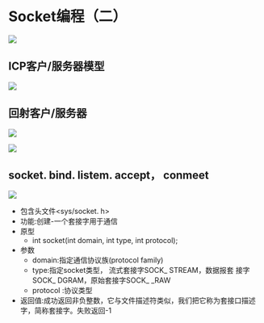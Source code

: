 # Socket编程（二）

![](https://i.loli.net/2020/05/01/gDofHS6PU5FkCmI.png)

## ICP客户/服务器模型

![](https://i.loli.net/2020/05/01/k5OEuLPTQxtogi2.png)



## 回射客户/服务器

![](https://i.loli.net/2020/05/01/98WxOLh1GBUJM6T.png)

![](https://i.loli.net/2020/05/01/w98UCheuVjYvdmN.png)

## socket. bind. listem. accept， conmeet

![](https://i.loli.net/2020/05/01/79BrOAoMuQk8ldg.png)

- 包含头文件<sys/socket. h>
- 功能:创建-一个套接字用于通信
- 原型
  - int socket(int domain, int type, int protocol);
- 参数
  - domain:指定通信协议族(protocol family)
  - type:指定socket类型， 流式套接字SOCK_ STREAM，数据报套
    接字SOCK_ DGRAM，原始套接字SOCK_ _RAW
  - protocol :协议类型
- 返回值:成功返回非负整数，它与文件描述符类似，我们把它称为套接口描述字，简称套接字。失败返回-1





